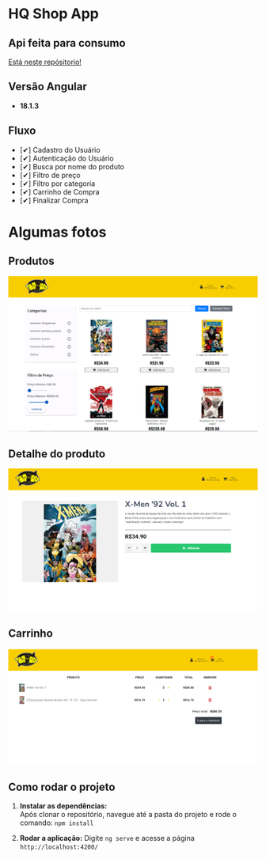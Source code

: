 # HQ Shop App

## Api feita para consumo
[Está neste repósitorio!](https://github.com/eduardo-araujo1/marvelHQ)

## Versão Angular
+ **18.1.3**

## Fluxo

+ [✔] Cadastro do Usuário
+ [✔] Autenticação do Usuário
+ [✔] Busca por nome do produto 
+ [✔] Filtro de preço
+ [✔] Filtro por categoria
+ [✔] Carrinho de Compra
+ [✔] Finalizar Compra 

# Algumas fotos

## Produtos
![src/assets/products.png](src/assets/products.png)

## Detalhe do produto
![src/assets/product-detail.png](src/assets/product-detail.png)

## Carrinho
![src/assets/cart.png](src/assets/cart.png)

## Como rodar o projeto
 1. **Instalar as dependências:**  
   Após clonar o repositório, navegue até a pasta do projeto e rode o comando: `npm install`

2. **Rodar a aplicação:**
 Digite `ng serve` e acesse a página `http://localhost:4200/`